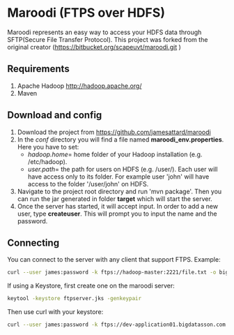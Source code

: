 # Maroodi (FTPS over HDFS)

Maroodi represents an easy way to access your HDFS data through SFTP(Secure File Transfer Protocol). This project was forked from the original creator (https://bitbucket.org/scapeuvt/maroodi.git )

## Requirements
1. Apache Hadoop http://hadoop.apache.org/
2. Maven

## Download and config
1. Download the project from https://github.com/jamesattard/maroodi
2. In the *conf* directory you will find a file named **maroodi_env.properties**. Here you have to set:
    * _hadoop.home_= home folder of your Hadoop installation (e.g. /etc/hadoop).
    * _user.path_= the path for users on HDFS (e.g. /user/).  Each user will have access only to its folder. For example user 'john' will have access to the folder '/user/john' on HDFS. 
3. Navigate to the project root directory and run 'mvn package'. Then you can run the jar generated in folder **target** which will start the server.
4. Once the server has started, it will accept input. In order to add a new user, type **createuser**. This will prompt you to input the name and the password.

## Connecting
You can connect to the server with any client that support FTPS. Example:
```bash
curl --user james:password -k ftps://hadoop-master:2221/file.txt -o bigfile.txt
```
If using a Keystore, first create one on the maroodi server:
```bash
keytool -keystore ftpserver.jks -genkeypair
```
Then use curl with your keystore:
```bash
curl --user james:password -k ftps://dev-application01.bigdatasson.com:21/file.txt -o downloaded -keystore maroodi/res/ftpserver.jks
```
